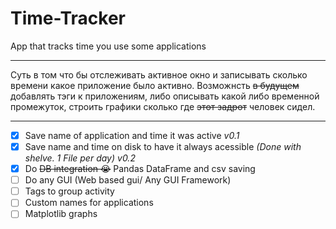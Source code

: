 # Time-Tracker
App that tracks time you use some applications

---

Суть в том что бы отслеживать активное окно и записывать сколько времени какое приложение было активно.
Возможнсть ~~в будущем~~ добавлять тэги к приложениям, либо описывать какой либо временной промежуток, строить графики сколько где ~~этот задрот~~ человек сидел.

---

- [x] Save name of application and time it was active _v0.1_
- [x] Save name and time on disk to have it always acessible _(Done with shelve. 1 File per day)_ _v0.2_
- [X] Do ~~DB integration 😭~~ Pandas DataFrame and csv saving
- [ ] Do any GUI (Web based gui/ Any GUI Framework)
- [ ] Tags to group activity
- [ ] Custom names for applications
- [ ] Matplotlib graphs
